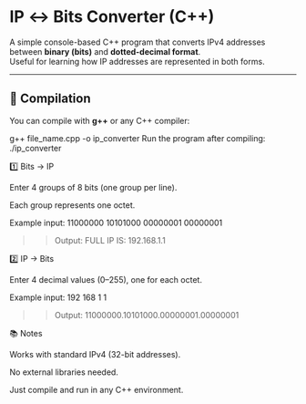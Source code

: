 # IP ↔ Bits Converter (C++)

A simple console-based C++ program that converts IPv4 addresses between **binary (bits)** and **dotted-decimal format**.  
Useful for learning how IP addresses are represented in both forms.

---

## 🔧 Compilation

You can compile with **g++** or any C++ compiler:


g++ file_name.cpp -o ip_converter
Run the program after compiling: ./ip_converter


1️⃣ Bits → IP

Enter 4 groups of 8 bits (one group per line).

Each group represents one octet.

Example input:
11000000
10101000
00000001
00000001
>>Output:
FULL IP IS: 192.168.1.1


2️⃣ IP → Bits

Enter 4 decimal values (0–255), one for each octet.

Example input:
192
168
1
1
>>Output:
11000000.10101000.00000001.00000001



📚 Notes

Works with standard IPv4 (32-bit addresses).

No external libraries needed.

Just compile and run in any C++ environment.
